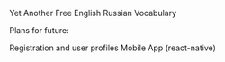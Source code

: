 Yet Another Free English Russian Vocabulary

Plans for future:

Registration and user profiles
Mobile App (react-native)